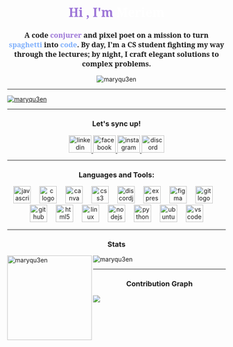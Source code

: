 <h1 align="center" style="color: #9c75d7; font-family: 'serif', sans-serif;">Hi , I'm <span style="color: #FFFF">Meriem</span></h1>
<h3 align="center" style=" font-family: 'serif', sans-serif;">A code <span style="color: #9c75d7;">conjurer</span> and pixel poet on a mission to turn <span style="color: #7eaffc">spaghetti</span> into <span style="color: #7eaffc">code</span>. By day, I'm a CS student fighting my way through the lectures; by night, I craft elegant solutions to complex problems.</h3>

<p align="center"> <img src="https://komarev.com/ghpvc/?username=maryqu3en&label=Visitors&color=9c75d7&style=flat-square" alt="maryqu3en" /> </p>
<hr>
<p align="left"> <a href="https://github.com/ryo-ma/github-profile-trophy"><img src="https://github-profile-trophy.vercel.app/?username=maryqu3en&theme=tokyonight&no-bg=true&no-frame=true&margin-w=25&column=6" alt="maryqu3en" /></a> </p>

<hr>
<h3 align="center" >Let's sync up!</h3>

<p align="left">
<div align="center">
  <a href="https://www.linkedin.com/in/meriem-soubih-864390254/" target="_blank">
    <img src="https://raw.githubusercontent.com/maurodesouza/profile-readme-generator/master/src/assets/icons/social/linkedin/default.svg" width="52" height="40" alt="linkedin logo"  />
  </a>
  <a href="https://www.facebook.com/helianth.leukothea/" target="_blank">
    <img src="https://raw.githubusercontent.com/maurodesouza/profile-readme-generator/master/src/assets/icons/social/facebook/default.svg" width="52" height="40" alt="facebook logo"  />
  </a>
  <a href="https://www.instagram.com/maryqu3en/" target="_blank">
    <img src="https://raw.githubusercontent.com/maurodesouza/profile-readme-generator/master/src/assets/icons/social/instagram/default.svg" width="52" height="40" alt="instagram logo"  />
  </a>
  <a href="https://discord.com/users/994254190866092103" target="_blank">
    <img src="https://raw.githubusercontent.com/maurodesouza/profile-readme-generator/master/src/assets/icons/social/discord/default.svg" width="52" height="40" alt="discord logo"  />
  </a>
</div>
</p>

<hr>
<h3 align="center">Languages and Tools:</h3>

<p align="left"> <div align="center">
  <img src="https://cdn.jsdelivr.net/gh/devicons/devicon/icons/javascript/javascript-original.svg" height="40" alt="javascript logo"  />
  <img width="12" />
  <img src="https://cdn.jsdelivr.net/gh/devicons/devicon/icons/c/c-original.svg" height="40" alt="c logo"  />
  <img width="12" />
  <img src="https://cdn.jsdelivr.net/gh/devicons/devicon/icons/canva/canva-original.svg" height="40" alt="canva logo"  />
  <img width="12" />
  <img src="https://cdn.jsdelivr.net/gh/devicons/devicon/icons/css3/css3-original.svg" height="40" alt="css3 logo"  />
  <img width="12" />
  <img src="https://cdn.jsdelivr.net/gh/devicons/devicon/icons/discordjs/discordjs-original.svg" height="40" alt="discordjs logo"  />
  <img width="12" />
  <img src="https://cdn.jsdelivr.net/gh/devicons/devicon/icons/express/express-original.svg" height="40" alt="express logo"  />
  <img width="12" />
  <img src="https://cdn.jsdelivr.net/gh/devicons/devicon/icons/figma/figma-original.svg" height="40" alt="figma logo"  />
  <img width="12" />
  <img src="https://cdn.jsdelivr.net/gh/devicons/devicon/icons/git/git-original.svg" height="40" alt="git logo"  />
  <img width="12" />
  <img src="https://cdn.jsdelivr.net/gh/devicons/devicon/icons/github/github-original.svg" height="40" alt="github logo"  />
  <img width="12" />
  <img src="https://cdn.jsdelivr.net/gh/devicons/devicon/icons/html5/html5-original.svg" height="40" alt="html5 logo"  />
  <img width="12" />
  <img src="https://cdn.jsdelivr.net/gh/devicons/devicon/icons/linux/linux-original.svg" height="40" alt="linux logo"  />
  <img width="12" />
  <img src="https://cdn.jsdelivr.net/gh/devicons/devicon/icons/nodejs/nodejs-original.svg" height="40" alt="nodejs logo"  />
  <img width="12" />
  <img src="https://cdn.jsdelivr.net/gh/devicons/devicon/icons/python/python-original.svg" height="40" alt="python logo"  />
  <img width="12" />
  <img src="https://cdn.jsdelivr.net/gh/devicons/devicon/icons/ubuntu/ubuntu-plain.svg" height="40" alt="ubuntu logo"  />
  <img width="12" />
  <img src="https://cdn.jsdelivr.net/gh/devicons/devicon/icons/vscode/vscode-original.svg" height="40" alt="vscode logo"  />
</div> </p>

<hr>
<h3 align="center">Stats</h3>

<img align="left" height="195em" src="https://github-readme-stats.vercel.app/api/top-langs/?username=maryqu3en&layout=compact&theme=tokyonight&bg_color=00000000&hide_border=true" alt=maryqu3en />

<img align="center" src="https://github-readme-stats.vercel.app/api?username=maryqu3en&show_icons=true&theme=tokyonight&bg_color=00000000&hide_border=true" alt="maryqu3en" />

<!-- <p><img align="center" height="180em" src="https://github-readme-streak-stats.herokuapp.com/?user=maryqu3en&theme=tokyonight&&bg_color=00000000&hide_border=true" alt="maryqu3en" /></p> -->

<hr>
<h3 align="center">Contribution Graph</h3>

<img align="center" src="https://github-readme-activity-graph.vercel.app/graph?username=maryqu3en&bg_color=000000&line=7eaffc&point=FFFF&area_color=9c75d7&area=true&color=9c75d7"/>
